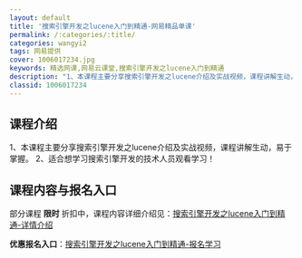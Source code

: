 ```yaml
---
layout: default
title: '搜索引擎开发之lucene入门到精通-网易精品单课'
permalink: /:categories/:title/
categories: wangyi2
tags: 网易提供
cover: 1006017234.jpg
keywords: 精选网课,网易云课堂,搜索引擎开发之lucene入门到精通
description: "1、本课程主要分享搜索引擎开发之lucene介绍及实战视频，课程讲解生动，易于掌握。2、适合想学习搜索引擎开发的技术人员观看学习！搜索引擎开发之lucene入门到精通"
classid: 1006017234
---
```


## 课程介绍

1、本课程主要分享搜索引擎开发之lucene介绍及实战视频，课程讲解生动，易于掌握。
2、适合想学习搜索引擎开发的技术人员观看学习！

## 课程内容与报名入口

部分课程 **限时** 折扣中，课程内容详细介绍见：[搜索引擎开发之lucene入门到精通-详情介绍](https://study.163.com/course/introduction/1006017234.htm?share=1&shareId=1025206652&utm_campaign=share&utm_medium=iphoneShare&utm_source=&utm_u=1025206652)

**优惠报名入口**：[搜索引擎开发之lucene入门到精通-报名学习](https://study.163.com/course/introduction/1006017234.htm?share=1&shareId=1025206652&utm_campaign=share&utm_medium=iphoneShare&utm_source=&utm_u=1025206652)

